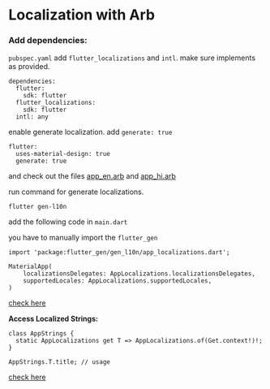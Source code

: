 # Localization with Arb

### Add dependencies:

`pubspec.yaml` add `flutter_localizations` and `intl`. make sure implements as provided.
```
dependencies: 
  flutter: 
    sdk: flutter
  flutter_localizations:
    sdk: flutter
  intl: any
```

enable generate localization. add `generate: true`

```
flutter: 
  uses-material-design: true
  generate: true
```

and check out the files [app_en.arb](https://github.com/harshil-kmphitech/flutter_new_structure/blob/main/lib/l10n/app_en.arb) and [app_hi.arb](https://github.com/harshil-kmphitech/flutter_new_structure/blob/main/lib/l10n/app_hi.arb)

run command for generate localizations.
```
flutter gen-l10n
```

add the following code in `main.dart`

you have to manually import the `flutter_gen`

```
import 'package:flutter_gen/gen_l10n/app_localizations.dart';
```

```
MaterialApp(
    localizationsDelegates: AppLocalizations.localizationsDelegates,
    supportedLocales: AppLocalizations.supportedLocales,
)
```
[check here](https://github.com/harshil-kmphitech/flutter_new_structure/blob/main/lib/main.dart)

**Access Localized Strings:**

```
class AppStrings {
  static AppLocalizations get T => AppLocalizations.of(Get.context!)!;
}

AppStrings.T.title; // usage
```

[check here](https://github.com/harshil-kmphitech/flutter_new_structure/blob/main/lib/app/utils/constants/app_strings.dart)